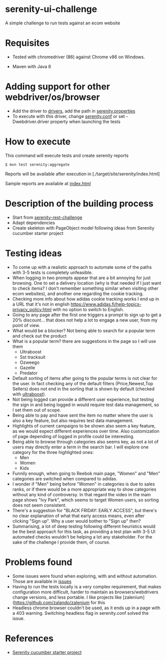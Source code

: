 # serenity-ui-challenge
A simple challenge to run tests against an ecom website

# Requisites
- Tested with chromedriver (86) against Chrome v86 on Windows. 


- Maven with Java 8
# Adding support for other webdriver/os/browser
- Add the driver to [drivers](src/test/resources/drivers), add the path in [serenity.properties](serenity.properties)
- To execute with this driver, change [serenity.conf](src/test/resources/serenity.conf) or set -Dwebdriver.driver property when launching the tests

# How to execute

This command will execute tests and create serenity reports

```
$ mvn test serenity:aggregate
```

Reports will be available after execution in [./target/site/serenity/index.html]

Sample reports are available at [index.html](./sampleExecution/index.html)


# Description of the building process
- Start from [serenity-rest-challenge](https://github.com/revfran/serenity-rest-challenge)
- Adapt dependencies
- Create skeleton with PageObject model following ideas from Serenity cucumber starter project

# Testing ideas
- To come up with a realistic approach to automate some of the paths with 3-5 tests is completely unfeasible.
- When logging in two prompts appear that are a bit annoying for just browsing. One to set a delivery location (why is that needed if I just want to check items? I don't remember something similar when visiting other ecom websites), and another one regarding the cookie tracking.
- Checking more info about how adidas cookie tracking works I end up in a URL that it's not in english https://www.adidas.fi/help-topics-privacy_policy.html with no option to switch to English.
- Going to any page after the first one triggers a prompt to sign up to get a 20% discount... that does not help a lot to engage a new user, from my point of view.
- What would be a blocker? Not being able to search for a popular term and check out the product
- What is a popular term? there are suggestions in the page so I will use them
    - Ultraboost
    - Sst tracksuit
    - Ozweego
    - Gazelle
    - Predator
- Default sorting of items after going to the popular terms is not clear for the user. In fact checking any of the default filters (Price,Newest,Top Sellers) does not end in the sorting that is shown by default (checked with [ultraboost](https://www.adidas.fi/ultraboost)).   
- Not being logged can provide a different user experience, but testing the sign in and being logged in would require test data management, so I set them out of scope.
- Being able to pay and have sent the item no matter where the user is also a key feature, but also requires test data management.
- Highlights of current campaigns to be shown also seem a key feature, as we would expect different experiences over time. Also customization of page depending of logged in profile could be interesting.
- Being able to browse through categories also seems key, as not a lot of users may directly enter a term in the search bar. I will explore one category for the three highlighted ones:
    - Men
    - Women
    - Kids
- Funnily enough, when going to Reebok main page, "Women" and "Men" categories are switched when compared to adidas.   
- I wonder if "Men" being before "Women" in categories is due to sales ranks, or if there would be a more appropriate way to show categories without any kind of controversy. In that regard the video in the main page shows "Ivy Park", which seems to target Women users, so sorting does not seem consistent.
- There's a suggestion for "BLACK FRIDAY: EARLY ACCESS", but there's no clear explanation of what that early access means, even after clicking "Sign up". Why a user would bother to "Sign up" then?
- Summarising, a lot of deep testing following different heuristics would be the best approach for this task, as providing a test plan with 3-5 UI automated checks wouldn't be helping a lot any stakeholder. For the sake of the challenge I provide them, of course.

# Problems found
- Some issues were found when exploring, with and without automation. Those are available in [issues](./defects)
- Having to run the tests locally is a very complex requirement, that makes configuration more difficult, harder to maintain as browsers/webdrivers change versions, and less portable. I like projects like [zalenium](https://github.com/zalando/zalenium for this
- Headless chrome browser couldn't be used, as it ends up in a page with a 403 warning. Switching headless flag in serenity.conf solved the issue.


# References
- [Serenity cucumber starter project](https://github.com/serenity-bdd/serenity-cucumber-starter) 